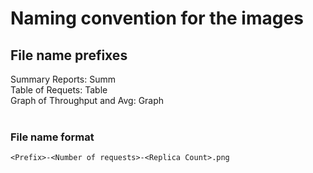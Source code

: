 # Naming convention for the images

## File name prefixes <br />
Summary Reports: Summ <br />
Table of Requets: Table <br />
Graph of Throughput and Avg: Graph <br />
<br />

### File name format <br />
`<Prefix>-<Number of requests>-<Replica Count>.png`



